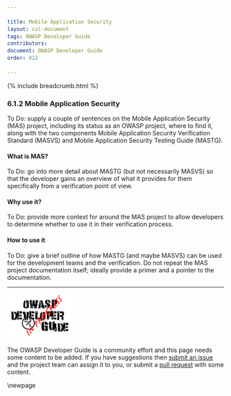 ```yaml
---

title: Mobile Application Security
layout: col-document
tags: OWASP Developer Guide
contributors:
document: OWASP Developer Guide
order: 812

---
```


{% include breadcrumb.html %}

### 6.1.2 Mobile Application Security

To Do: supply a couple of sentences on the Mobile Application Security (MAS) project,
including its status as an OWASP project, where to find it,
along with the two components Mobile Application Security Verification Standard (MASVS)
and Mobile Application Security Testing Guide (MASTG).

#### What is MAS?

To Do: go into more detail about MASTG (but not necessarily MASVS) so that the developer gains an overview
of what it provides for them specifically from a verification point of view.

#### Why use it?

To Do: provide more context for around the MAS project to allow developers
to determine whether to use it in their verification process.

#### How to use it

To Do: give a brief outline of how MASTG (and maybe MASVS) can be used for the development teams and the verification.
Do not repeat the MAS project documentation itself; ideally provide a primer and a pointer to the documentation.

----

![Developer Guide](../../assets/images/dg_wip.png "OWASP Developer Guide")

The OWASP Developer Guide is a community effort and this page needs some content to be added.
If you have suggestions then [submit an issue][issue080102] and the project team can assign it to you,
or submit a [pull request][pr] with some content.

[issue080102]: https://github.com/OWASP/www-project-developer-guide/issues/new?labels=enhancement&template=request.md&title=Update:%2008-verification/01-guides/02-mas
[pr]: https://github.com/OWASP/www-project-developer-guide/pulls

\newpage
